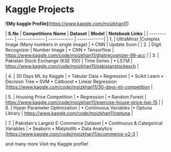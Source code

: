 # Kaggle Projects

**![My kaggle Profile]**(https://www.kaggle.com/moizkhan11)


| **S.No** | **Competitions Name** |  **Dataset** | **Model** | **Notebook Links** |
| ------------ | ------------- | ------------ | -------------|
| 1. | UltraMnist |Complex Image (Many numbers in single image) | • CNN | Update Soon |
| 2. | Digit Recognizer | Number Image | • CNN • Tensorflow | https://www.kaggle.com/code/moizkhan11/digitrecognizer-99-acc |
| 3. | Pakistan Stock Exchange (KSE 100) | Time Series | • LSTM | https://www.kaggle.com/code/moizkhan11/pakistanstockexch |

| 4. | 30 Days ML by Kaggle | • Tabular Data • Regression | • Scikit Learn • Decision Tree • SVM • Catboost • Linear Regression |https://www.kaggle.com/code/moizkhan11/30-days-ml-competition |

| 5. | Housing Price Competition | • Regression | • Random Forest | https://www.kaggle.com/code/moizkhan11/exercise-house-price-top-15 |
| 6. | Hyper Parameter Optimization | • Continuous Variables |• Optuna Library | https://www.kaggle.com/code/moizkhan11/optuna |

| 7. | Pakistan's Largest E-Commerce Dataset | • Continuous & Categorical  Variables | • Seaborn • Matplotlib • Data Analytics |https://www.kaggle.com/code/moizkhan11/ecommerce-v2-3 |

and many more Visit my Kaggle profile!
